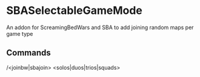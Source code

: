 # SBASelectableGameMode
An addon for ScreamingBedWars and SBA to add joining random maps per game type

## Commands

/<joinbw|sbajoin> <solos|duos|trios|squads>
